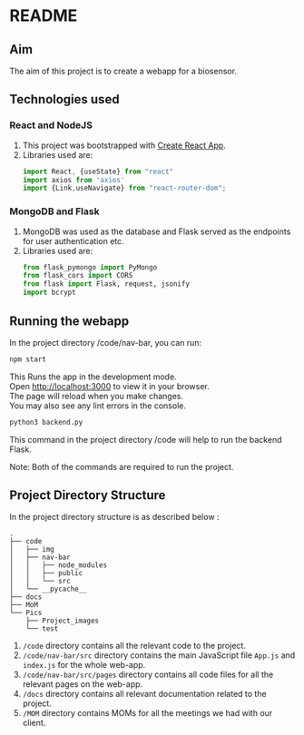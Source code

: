# README

## Aim

The aim of this project is to create a webapp for a biosensor.

## Technologies used

### React and NodeJS

1. This project was bootstrapped with [Create React App](https://github.com/facebook/create-react-app).
2. Libraries used are:
   ```javascript
   import React, {useState} from "react"
   import axios from 'axios'
   import {Link,useNavigate} from "react-router-dom";
   ```

### MongoDB and Flask

1. MongoDB was used as the database and Flask served as the endpoints for user authentication etc.
2. Libraries used are:
   ```python
   from flask_pymongo import PyMongo
   from flask_cors import CORS
   from flask import Flask, request, jsonify
   import bcrypt
   ```

## Running the webapp

In the project directory /code/nav-bar, you can run:

```bash
npm start
```

This Runs the app in the development mode.\
Open [http://localhost:3000](http://localhost:3000) to view it in your browser.\
The page will reload when you make changes.\
You may also see any lint errors in the console.

```bash
python3 backend.py
```

This command in the project directory /code will help to run the backend Flask.

Note: Both of the commands are required to run the project.

## Project Directory Structure

In the project directory structure is as described below :

```
.
├── code
│   ├── img
│   ├── nav-bar
│   │   ├── node_modules
│   │   ├── public
│   │   └── src
│   └── __pycache__
├── docs
├── MoM
└── Pics
    ├── Project_images
    └── test
```

1. `/code` directory contains all the relevant code to the project.
2. `/code/nav-bar/src` directory contains the main JavaScript file `App.js` and `index.js` for the whole web-app.
3. `/code/nav-bar/src/pages` directory contains all code files for all the relevant pages on the web-app.
4. `/docs` directory contains all relevant documentation related to the project.
5. `/MOM` directory contains MOMs for all the meetings we had with our client.
